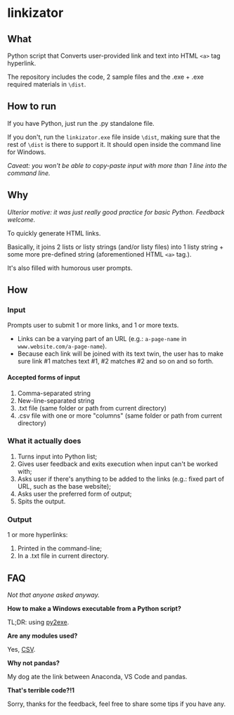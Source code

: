 # linkizator

## What

Python script that Converts user-provided link and text into HTML `<a>` tag hyperlink.

The repository includes the code, 2 sample files and the .exe + .exe required materials in `\dist`.

## How to run

If you have Python, just run the .py standalone file.

If you don't, run the `linkizator.exe` file inside `\dist`, making sure that the rest of `\dist` is there to support it. It should open inside the command line for Windows.

*Caveat: you won't be able to copy-paste input with more than 1 line into the command line.*

## Why

*Ulterior motive: it was just really good practice for basic Python. Feedback welcome.*

To quickly generate HTML links.

Basically, it joins 2 lists or listy strings (and/or listy files) into 1 listy string + some more pre-defined string (aforementioned HTML `<a>` tag.).

It's also filled with humorous user prompts.

## How

### Input

Prompts user to submit 1 or more links, and 1 or more texts.

* Links can be a varying part of an URL (e.g.: `a-page-name` in `www.website.com/a-page-name`).
* Because each link will be joined with its text twin, the user has to make sure link #1 matches text #1, #2 matches #2 and so on and so forth.

#### Accepted forms of input

1. Comma-separated string
1. New-line-separated string
1. .txt file (same folder or path from current directory)
1. .csv file with one or more "columns" (same folder or path from current directory)

### What it actually does

1. Turns input into Python list;
1. Gives user feedback and exits execution when input can't be worked with;
1. Asks user if there's anything to be added to the links (e.g.: fixed part of URL, such as the base website);
1. Asks user the preferred form of output;
1. Spits the output.

### Output

1 or more hyperlinks:

1. Printed in the command-line;
1. In a .txt file in current directory.

## FAQ

*Not that anyone asked anyway.*

**How to make a Windows executable from a Python script?**

TL;DR: using [py2exe](https://github.com/py2exe/py2exe).

**Are any modules used?**

Yes, [CSV](https://docs.python.org/3/library/csv.html).

**Why not pandas?**

My dog ate the link between Anaconda, VS Code and pandas.

**That's terrible code?!1**

Sorry, thanks for the feedback, feel free to share some tips if you have any.
